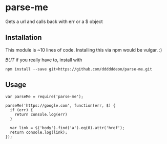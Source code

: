 # parse-me

Gets a url and calls back with err or a $ object

## Installation

This module is ~10 lines of code. Installing this via npm would be vulgar. :)

*BUT* if you really have to, install with
```
npm install --save git+https://github.com/ddddddeon/parse-me.git
```

## Usage

```
var parseMe = require('parse-me');

parseMe('https://google.com', function(err, $) {
  if (err) {
    return console.log(err)
  }

  var link = $('body').find('a').eq(0).attr('href');
  return console.log(link);
});

